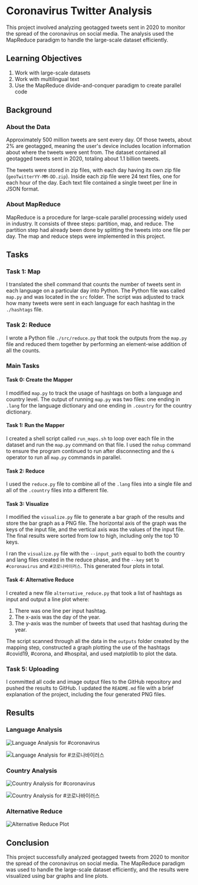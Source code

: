 # Coronavirus Twitter Analysis

This project involved analyzing geotagged tweets sent in 2020 to monitor the spread of the coronavirus on social media. The analysis used the MapReduce paradigm to handle the large-scale dataset efficiently.

## Learning Objectives

1. Work with large-scale datasets
2. Work with multilingual text
3. Use the MapReduce divide-and-conquer paradigm to create parallel code

## Background

### About the Data

Approximately 500 million tweets are sent every day. Of those tweets, about 2% are geotagged, meaning the user's device includes location information about where the tweets were sent from. The dataset contained all geotagged tweets sent in 2020, totaling about 1.1 billion tweets.

The tweets were stored in zip files, with each day having its own zip file (`geoTwitterYY-MM-DD.zip`). Inside each zip file were 24 text files, one for each hour of the day. Each text file contained a single tweet per line in JSON format.

### About MapReduce

MapReduce is a procedure for large-scale parallel processing widely used in industry. It consists of three steps: partition, map, and reduce. The partition step had already been done by splitting the tweets into one file per day. The map and reduce steps were implemented in this project.

## Tasks

### Task 1: Map

I translated the shell command that counts the number of tweets sent in each language on a particular day into Python. The Python file was called `map.py` and was located in the `src` folder. The script was adjusted to track how many tweets were sent in each language for each hashtag in the `./hashtags` file.

### Task 2: Reduce

I wrote a Python file `./src/reduce.py` that took the outputs from the `map.py` file and reduced them together by performing an element-wise addition of all the counts.

### Main Tasks

#### Task 0: Create the Mapper

I modified `map.py` to track the usage of hashtags on both a language and country level. The output of running `map.py` was two files: one ending in `.lang` for the language dictionary and one ending in `.country` for the country dictionary.

#### Task 1: Run the Mapper

I created a shell script called `run_maps.sh` to loop over each file in the dataset and run the `map.py` command on that file. I used the `nohup` command to ensure the program continued to run after disconnecting and the `&` operator to run all `map.py` commands in parallel.

#### Task 2: Reduce

I used the `reduce.py` file to combine all of the `.lang` files into a single file and all of the `.country` files into a different file.

#### Task 3: Visualize

I modified the `visualize.py` file to generate a bar graph of the results and store the bar graph as a PNG file. The horizontal axis of the graph was the keys of the input file, and the vertical axis was the values of the input file. The final results were sorted from low to high, including only the top 10 keys.

I ran the `visualize.py` file with the `--input_path` equal to both the country and lang files created in the reduce phase, and the `--key` set to `#coronavirus` and `#코로나바이러스`. This generated four plots in total.

#### Task 4: Alternative Reduce

I created a new file `alternative_reduce.py` that took a list of hashtags as input and output a line plot where:
1. There was one line per input hashtag.
1. The x-axis was the day of the year.
1. The y-axis was the number of tweets that used that hashtag during the year.

The script scanned through all the data in the `outputs` folder created by the mapping step, constructed a graph plotting the use of the hashtags #covid19, #corona, and #hospital, and used matplotlib to plot the data.

### Task 5: Uploading

I committed all code and image output files to the GitHub repository and pushed the results to GitHub. I updated the `README.md` file with a brief explanation of the project, including the four generated PNG files.

## Results

### Language Analysis

![Language Analysis for #coronavirus](https://github.com/lucasLang0/twitter_coronavirus/blob/master/coronavirus_language_count.png)

![Language Analysis for #코로나바이러스](https://github.com/lucasLang0/twitter_coronavirus/blob/master/%EC%BD%94%EB%A1%9C%EB%82%98%EB%B0%94%EC%9D%B4%EB%9F%AC%EC%8A%A4_language_count.png)


### Country Analysis

![Country Analysis for #coronavirus](https://github.com/lucasLang0/twitter_coronavirus/blob/master/coronavirus_country_count.png)

![Country Analysis for #코로나바이러스](https://github.com/lucasLang0/twitter_coronavirus/blob/master/%EC%BD%94%EB%A1%9C%EB%82%98%EB%B0%94%EC%9D%B4%EB%9F%AC%EC%8A%A4_country_count.png)


### Alternative Reduce

![Alternative Reduce Plot](https://github.com/lucasLang0/twitter_coronavirus/blob/master/%23covid19_%23corona_%23hospital.png)

## Conclusion

This project successfully analyzed geotagged tweets from 2020 to monitor the spread of the coronavirus on social media. The MapReduce paradigm was used to handle the large-scale dataset efficiently, and the results were visualized using bar graphs and line plots.
